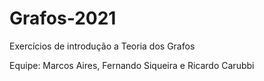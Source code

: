 # Grafos-2021
Exercícios de introdução a Teoria dos Grafos

Equipe: Marcos Aires, Fernando Siqueira e Ricardo Carubbi
